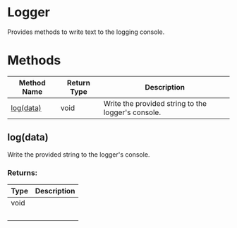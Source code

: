 # Logger
Provides methods to write text to the logging console.

# Methods
|Method Name|Return Type|Description|
|-|-|-
[log(data)](#log~data~)|void|Write the provided string to the logger's console.<br />

## <a name="log~data~"></a>log(data)
Write the provided string to the logger's console.

### Returns:
|Type|Description|
|-|-
void|
&nbsp;|&nbsp;
